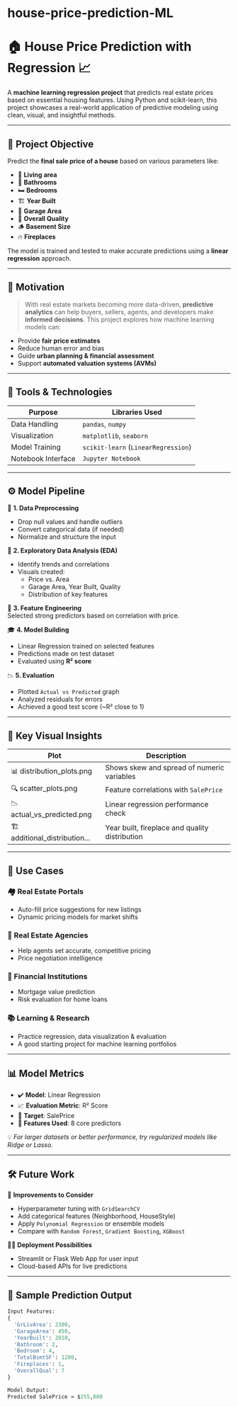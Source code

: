 # house-price-prediction-ML

# 🏠 House Price Prediction with Regression 📈

A **machine learning regression project** that predicts real estate prices based on essential housing features. Using Python and scikit-learn, this project showcases a real-world application of predictive modeling using clean, visual, and insightful methods.

---

## 📌 Project Objective

Predict the **final sale price of a house** based on various parameters like:

- 📐 **Living area**
- 🚿 **Bathrooms**
- 🛏️ **Bedrooms**
- 🏗️ **Year Built**
- 🚪 **Garage Area**
- 🧱 **Overall Quality**
- 🪵 **Basement Size**
- 🔥 **Fireplaces**

The model is trained and tested to make accurate predictions using a **linear regression** approach.

---

## 🧠 Motivation

> With real estate markets becoming more data-driven, **predictive analytics** can help buyers, sellers, agents, and developers make **informed decisions**. This project explores how machine learning models can:

- Provide **fair price estimates**
- Reduce human error and bias
- Guide **urban planning & financial assessment**
- Support **automated valuation systems (AVMs)**

---

## 🧰 Tools & Technologies

| Purpose             | Libraries Used                        |
|---------------------|----------------------------------------|
| Data Handling       | `pandas`, `numpy`                      |
| Visualization       | `matplotlib`, `seaborn`                |
| Model Training      | `scikit-learn` (`LinearRegression`)    |
| Notebook Interface  | `Jupyter Notebook`                     |


---

## ⚙️ Model Pipeline

🔽 **1. Data Preprocessing**  
- Drop null values and handle outliers  
- Convert categorical data (if needed)  
- Normalize and structure the input

🔬 **2. Exploratory Data Analysis (EDA)**  
- Identify trends and correlations  
- Visuals created:  
  - Price vs. Area  
  - Garage Area, Year Built, Quality  
  - Distribution of key features  

📌 **3. Feature Engineering**  
Selected strong predictors based on correlation with price.

🎓 **4. Model Building**  
- Linear Regression trained on selected features  
- Predictions made on test dataset  
- Evaluated using **R² score**

📉 **5. Evaluation**  
- Plotted `Actual vs Predicted` graph  
- Analyzed residuals for errors  
- Achieved a good test score (~R² close to 1)

---

## 🔎 Key Visual Insights

| Plot                          | Description                                         |
|-------------------------------|-----------------------------------------------------|
| 📊 distribution_plots.png     | Shows skew and spread of numeric variables          |
| 🔍 scatter_plots.png          | Feature correlations with `SalePrice`               |
| 📉 actual_vs_predicted.png    | Linear regression performance check                 |
| 🏗️ additional_distribution... | Year built, fireplace and quality distribution      |

---

## 🎯 Use Cases

### 🏘️ Real Estate Portals
- Auto-fill price suggestions for new listings  
- Dynamic pricing models for market shifts

### 💼 Real Estate Agencies
- Help agents set accurate, competitive pricing  
- Price negotiation intelligence

### 🏦 Financial Institutions
- Mortgage value prediction  
- Risk evaluation for home loans

### 📚 Learning & Research
- Practice regression, data visualization & evaluation  
- A good starting project for machine learning portfolios

---

## 📊 Model Metrics

- ✔️ **Model**: Linear Regression  
- 📈 **Evaluation Metric**: R² Score  
- 🎯 **Target**: SalePrice  
- 🧮 **Features Used**: 8 core predictors  

💡 *For larger datasets or better performance, try regularized models like Ridge or Lasso.*

---

## 🛠️ Future Work

🔄 **Improvements to Consider**  
- Hyperparameter tuning with `GridSearchCV`  
- Add categorical features (Neighborhood, HouseStyle)  
- Apply `Polynomial Regression` or ensemble models  
- Compare with `Random Forest`, `Gradient Boosting`, `XGBoost`

🧑‍💻 **Deployment Possibilities**  
- Streamlit or Flask Web App for user input  
- Cloud-based APIs for live predictions

---

## 🧪 Sample Prediction Output

```python
Input Features:
{
  'GrLivArea': 2300,
  'GarageArea': 450,
  'YearBuilt': 2010,
  'Bathroom': 2,
  'Bedroom': 4,
  'TotalBsmtSF': 1200,
  'Fireplaces': 1,
  'OverallQual': 7
}

Model Output:
Predicted SalePrice ≈ $255,000







